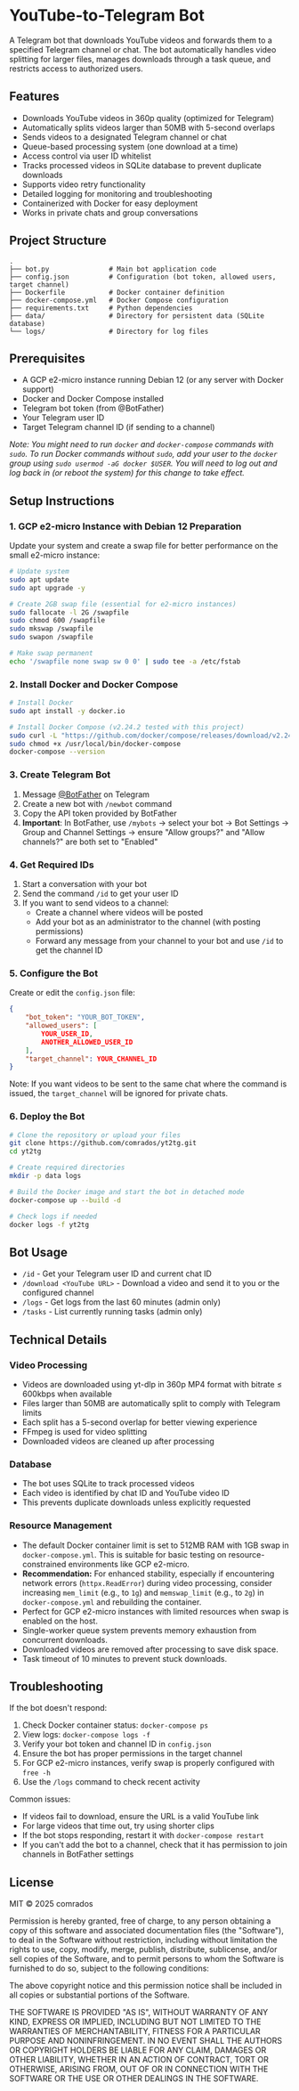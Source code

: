 # YouTube-to-Telegram Bot

A Telegram bot that downloads YouTube videos and forwards them to a specified Telegram channel or chat. The bot automatically handles video splitting for larger files, manages downloads through a task queue, and restricts access to authorized users.

## Features

- Downloads YouTube videos in 360p quality (optimized for Telegram)
- Automatically splits videos larger than 50MB with 5-second overlaps
- Sends videos to a designated Telegram channel or chat
- Queue-based processing system (one download at a time)
- Access control via user ID whitelist
- Tracks processed videos in SQLite database to prevent duplicate downloads
- Supports video retry functionality
- Detailed logging for monitoring and troubleshooting
- Containerized with Docker for easy deployment
- Works in private chats and group conversations

## Project Structure

```
.
├── bot.py               # Main bot application code
├── config.json          # Configuration (bot token, allowed users, target channel)
├── Dockerfile           # Docker container definition
├── docker-compose.yml   # Docker Compose configuration
├── requirements.txt     # Python dependencies
├── data/                # Directory for persistent data (SQLite database)
└── logs/                # Directory for log files
```

## Prerequisites

- A GCP e2-micro instance running Debian 12 (or any server with Docker support)
- Docker and Docker Compose installed
- Telegram bot token (from @BotFather)
- Your Telegram user ID
- Target Telegram channel ID (if sending to a channel)

*Note: You might need to run `docker` and `docker-compose` commands with `sudo`. To run Docker commands without `sudo`, add your user to the `docker` group using `sudo usermod -aG docker $USER`. You will need to log out and log back in (or reboot the system) for this change to take effect.*

## Setup Instructions

### 1. GCP e2-micro Instance with Debian 12 Preparation

Update your system and create a swap file for better performance on the small e2-micro instance:

```bash
# Update system
sudo apt update
sudo apt upgrade -y

# Create 2GB swap file (essential for e2-micro instances)
sudo fallocate -l 2G /swapfile
sudo chmod 600 /swapfile
sudo mkswap /swapfile
sudo swapon /swapfile

# Make swap permanent
echo '/swapfile none swap sw 0 0' | sudo tee -a /etc/fstab
```

### 2. Install Docker and Docker Compose

```bash
# Install Docker
sudo apt install -y docker.io

# Install Docker Compose (v2.24.2 tested with this project)
sudo curl -L "https://github.com/docker/compose/releases/download/v2.24.2/docker-compose-$(uname -s)-$(uname -m)" -o /usr/local/bin/docker-compose
sudo chmod +x /usr/local/bin/docker-compose
docker-compose --version
```

### 3. Create Telegram Bot

1. Message [@BotFather](https://t.me/BotFather) on Telegram
2. Create a new bot with `/newbot` command
3. Copy the API token provided by BotFather
4. **Important**: In BotFather, use `/mybots` → select your bot → Bot Settings → Group and Channel Settings → ensure "Allow groups?" and "Allow channels?" are both set to "Enabled"

### 4. Get Required IDs

1. Start a conversation with your bot
2. Send the command `/id` to get your user ID
3. If you want to send videos to a channel:
   - Create a channel where videos will be posted
   - Add your bot as an administrator to the channel (with posting permissions)
   - Forward any message from your channel to your bot and use `/id` to get the channel ID

### 5. Configure the Bot

Create or edit the `config.json` file:

```json
{
    "bot_token": "YOUR_BOT_TOKEN",
    "allowed_users": [
        YOUR_USER_ID,
        ANOTHER_ALLOWED_USER_ID
    ],
    "target_channel": YOUR_CHANNEL_ID
}
```

Note: If you want videos to be sent to the same chat where the command is issued, the `target_channel` will be ignored for private chats.

### 6. Deploy the Bot

```bash
# Clone the repository or upload your files
git clone https://github.com/comrados/yt2tg.git
cd yt2tg

# Create required directories
mkdir -p data logs

# Build the Docker image and start the bot in detached mode
docker-compose up --build -d

# Check logs if needed
docker logs -f yt2tg
```

## Bot Usage

- `/id` - Get your Telegram user ID and current chat ID
- `/download <YouTube URL>` - Download a video and send it to you or the configured channel
- `/logs` - Get logs from the last 60 minutes (admin only)
- `/tasks` - List currently running tasks (admin only)

## Technical Details

### Video Processing

- Videos are downloaded using yt-dlp in 360p MP4 format with bitrate ≤ 600kbps when available
- Files larger than 50MB are automatically split to comply with Telegram limits
- Each split has a 5-second overlap for better viewing experience
- FFmpeg is used for video splitting
- Downloaded videos are cleaned up after processing

### Database

- The bot uses SQLite to track processed videos
- Each video is identified by chat ID and YouTube video ID
- This prevents duplicate downloads unless explicitly requested

### Resource Management

- The default Docker container limit is set to 512MB RAM with 1GB swap in `docker-compose.yml`. This is suitable for basic testing on resource-constrained environments like GCP e2-micro.
- **Recommendation:** For enhanced stability, especially if encountering network errors (`httpx.ReadError`) during video processing, consider increasing `mem_limit` (e.g., to `1g`) and `memswap_limit` (e.g., to `2g`) in `docker-compose.yml` and rebuilding the container.
- Perfect for GCP e2-micro instances with limited resources when swap is enabled on the host.
- Single-worker queue system prevents memory exhaustion from concurrent downloads.
- Downloaded videos are removed after processing to save disk space.
- Task timeout of 10 minutes to prevent stuck downloads.

## Troubleshooting

If the bot doesn't respond:
1. Check Docker container status: `docker-compose ps`
2. View logs: `docker-compose logs -f`
3. Verify your bot token and channel ID in `config.json`
4. Ensure the bot has proper permissions in the target channel
5. For GCP e2-micro instances, verify swap is properly configured with `free -h`
6. Use the `/logs` command to check recent activity

Common issues:
- If videos fail to download, ensure the URL is a valid YouTube link
- For large videos that time out, try using shorter clips
- If the bot stops responding, restart it with `docker-compose restart`
- If you can't add the bot to a channel, check that it has permission to join channels in BotFather settings

## License

MIT © 2025 comrados

Permission is hereby granted, free of charge, to any person obtaining a copy of this software and associated documentation files (the "Software"), to deal in the Software without restriction, including without limitation the rights to use, copy, modify, merge, publish, distribute, sublicense, and/or sell copies of the Software, and to permit persons to whom the Software is furnished to do so, subject to the following conditions:

The above copyright notice and this permission notice shall be included in all copies or substantial portions of the Software.

THE SOFTWARE IS PROVIDED "AS IS", WITHOUT WARRANTY OF ANY KIND, EXPRESS OR IMPLIED, INCLUDING BUT NOT LIMITED TO THE WARRANTIES OF MERCHANTABILITY, FITNESS FOR A PARTICULAR PURPOSE AND NONINFRINGEMENT. IN NO EVENT SHALL THE AUTHORS OR COPYRIGHT HOLDERS BE LIABLE FOR ANY CLAIM, DAMAGES OR OTHER LIABILITY, WHETHER IN AN ACTION OF CONTRACT, TORT OR OTHERWISE, ARISING FROM, OUT OF OR IN CONNECTION WITH THE SOFTWARE OR THE USE OR OTHER DEALINGS IN THE SOFTWARE.